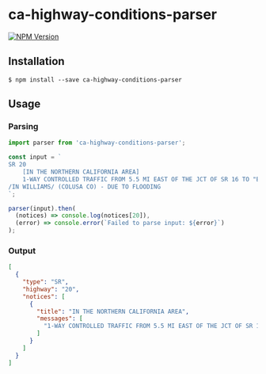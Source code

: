 # ca-highway-conditions-parser
[![NPM Version](https://img.shields.io/npm/v/ca-highway-conditions-parser.svg)](https://npmjs.org/package/ca-highway-conditions-parser)

## Installation
```
$ npm install --save ca-highway-conditions-parser
```

## Usage

### Parsing
```javascript
import parser from 'ca-highway-conditions-parser';

const input = `
SR 20
    [IN THE NORTHERN CALIFORNIA AREA]
    1-WAY CONTROLLED TRAFFIC FROM 5.5 MI EAST OF THE JCT OF SR 16 TO "E" ST
/IN WILLIAMS/ (COLUSA CO) - DUE TO FLOODING
`;

parser(input).then(
  (notices) => console.log(notices[20]),
  (error) => console.error(`Failed to parse input: ${error}`)
);
```

### Output
```json
[
  {
    "type": "SR",
    "highway": "20",
    "notices": [
      {
        "title": "IN THE NORTHERN CALIFORNIA AREA",
        "messages": [
          "1-WAY CONTROLLED TRAFFIC FROM 5.5 MI EAST OF THE JCT OF SR 16 TO \"E\" ST /IN WILLIAMS/ (COLUSA CO) - DUE TO FLOODING"
        ]
      }
    ]
  }
]
```
